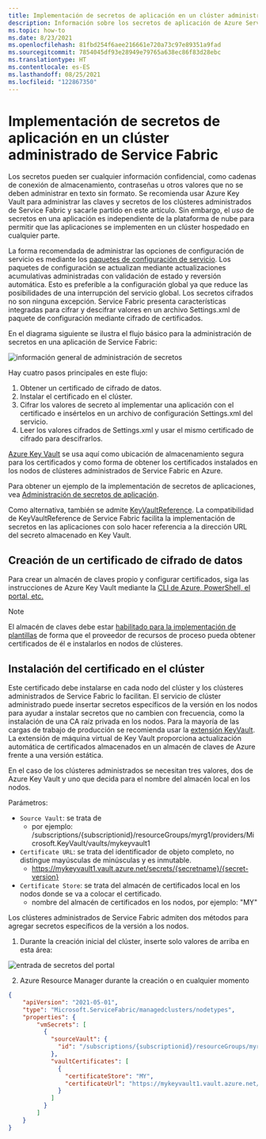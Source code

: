 ```yaml
---
title: Implementación de secretos de aplicación en un clúster administrado de Service Fabric
description: Información sobre los secretos de aplicación de Azure Service Fabric y cómo implementarlos en un clúster administrado
ms.topic: how-to
ms.date: 8/23/2021
ms.openlocfilehash: 81fbd254f6aee216661e720a73c97e89351a9fad
ms.sourcegitcommit: 7854045df93e28949e79765a638ec86f83d28ebc
ms.translationtype: HT
ms.contentlocale: es-ES
ms.lasthandoff: 08/25/2021
ms.locfileid: "122867350"
---
```

# <a name="deploy-application-secrets-to-a-service-fabric-managed-cluster"></a>Implementación de secretos de aplicación en un clúster administrado de Service Fabric

Los secretos pueden ser cualquier información confidencial, como cadenas de conexión de almacenamiento, contraseñas u otros valores que no se deben administrar en texto sin formato. Se recomienda usar Azure Key Vault para administrar las claves y secretos de los clústeres administrados de Service Fabric y sacarle partido en este artículo. Sin embargo, el *uso* de secretos en una aplicación es independiente de la plataforma de nube para permitir que las aplicaciones se implementen en un clúster hospedado en cualquier parte.

La forma recomendada de administrar las opciones de configuración de servicio es mediante los [paquetes de configuración de servicio][config-package]. Los paquetes de configuración se actualizan mediante actualizaciones acumulativas administradas con validación de estado y reversión automática. Esto es preferible a la configuración global ya que reduce las posibilidades de una interrupción del servicio global. Los secretos cifrados no son ninguna excepción. Service Fabric presenta características integradas para cifrar y descifrar valores en un archivo Settings.xml de paquete de configuración mediante cifrado de certificados.

En el diagrama siguiente se ilustra el flujo básico para la administración de secretos en una aplicación de Service Fabric:

![información general de administración de secretos][overview]

Hay cuatro pasos principales en este flujo:

1. Obtener un certificado de cifrado de datos.
2. Instalar el certificado en el clúster.
3. Cifrar los valores de secreto al implementar una aplicación con el certificado e insértelos en un archivo de configuración Settings.xml del servicio.
4. Leer los valores cifrados de Settings.xml y usar el mismo certificado de cifrado para descifrarlos. 

[Azure Key Vault][key-vault-get-started] se usa aquí como ubicación de almacenamiento segura para los certificados y como forma de obtener los certificados instalados en los nodos de clústeres administrados de Service Fabric en Azure.

Para obtener un ejemplo de la implementación de secretos de aplicaciones, vea [Administración de secretos de aplicación](service-fabric-application-secret-management.md).

Como alternativa, también se admite [KeyVaultReference](service-fabric-keyvault-references.md). La compatibilidad de KeyVaultReference de Service Fabric facilita la implementación de secretos en las aplicaciones con solo hacer referencia a la dirección URL del secreto almacenado en Key Vault.

## <a name="create-a-data-encipherment-certificate"></a>Creación de un certificado de cifrado de datos
Para crear un almacén de claves propio y configurar certificados, siga las instrucciones de Azure Key Vault mediante la [CLI de Azure, PowerShell, el portal, etc.][key-vault-certs]

>[!NOTE]
> El almacén de claves debe estar [habilitado para la implementación de plantillas](../key-vault/general/manage-with-cli2.md#bkmk_KVperCLI) de forma que el proveedor de recursos de proceso pueda obtener certificados de él e instalarlos en nodos de clústeres.

## <a name="install-the-certificate-in-your-cluster"></a>Instalación del certificado en el clúster
Este certificado debe instalarse en cada nodo del clúster y los clústeres administrados de Service Fabric lo facilitan. El servicio de clúster administrado puede insertar secretos específicos de la versión en los nodos para ayudar a instalar secretos que no cambien con frecuencia, como la instalación de una CA raíz privada en los nodos. Para la mayoría de las cargas de trabajo de producción se recomienda usar la [extensión KeyVault][key-vault-windows]. La extensión de máquina virtual de Key Vault proporciona actualización automática de certificados almacenados en un almacén de claves de Azure frente a una versión estática.

En el caso de los clústeres administrados se necesitan tres valores, dos de Azure Key Vault y uno que decida para el nombre del almacén local en los nodos.

Parámetros: 
* `Source Vault`: se trata de 
    * por ejemplo: /subscriptions/{subscriptionid}/resourceGroups/myrg1/providers/Microsoft.KeyVault/vaults/mykeyvault1
* `Certificate URL`: se trata del identificador de objeto completo, no distingue mayúsculas de minúsculas y es inmutable.
    * https://mykeyvault1.vault.azure.net/secrets/{secretname}/{secret-version}
* `Certificate Store`: se trata del almacén de certificados local en los nodos donde se va a colocar el certificado.
    * nombre del almacén de certificados en los nodos, por ejemplo: "MY"

Los clústeres administrados de Service Fabric admiten dos métodos para agregar secretos específicos de la versión a los nodos.

1. Durante la creación inicial del clúster, inserte solo valores de arriba en esta área:

![entrada de secretos del portal][sfmc-secrets]

2. Azure Resource Manager durante la creación o en cualquier momento

```json
{
    "apiVersion": "2021-05-01",
    "type": "Microsoft.ServiceFabric/managedclusters/nodetypes",
    "properties": {
        "vmSecrets": [
          {
            "sourceVault": {
              "id": "/subscriptions/{subscriptionid}/resourceGroups/myrg1/providers/Microsoft.KeyVault/vaults/mykeyvault1"
            },
            "vaultCertificates": [
              {
                "certificateStore": "MY",
                "certificateUrl": "https://mykeyvault1.vault.azure.net/certificates/{certificatename}/{secret-version}"
              }
            ]
          }
        ]
    }    
}
```


<!-- Links -->
[key-vault-get-started]:../key-vault/general/overview.md
[key-vault-certs]: ../key-vault/certificates/quick-create-cli.md
[config-package]: service-fabric-application-and-service-manifests.md
[key-vault-windows]: ../virtual-machines/extensions/key-vault-windows.md

<!-- Images -->
[overview]:./media/service-fabric-application-and-service-security/overview.png
[sfmc-secrets]:./media/how-to-managed-cluster-application-secrets/sfmc-secrets.png